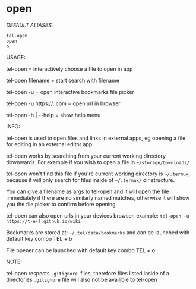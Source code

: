 # open

_DEFAULT ALIASES:_
```
tel-open
open
o
```
USAGE:

tel-open			= interactively choose a file to open in app

tel-open filename		= start search with filename

tel-open -u 			= open interactive bookmarks file picker

tel-open -u https://..com 	= open url in browser

tel-open -h | --help 		= show help menu

INFO:

tel-open is used to open files and links in external apps, eg opening a file for editing in an external editor app

tel-open works by searching from your current working directory downwards.
For example if you wish to open a file in `~/storage/Downloads/`

tel-open won't find this file if you're current working directory is `~/.termux`, because it will only search for files inside of `~/.termux/` dir structure.

You can give a filename as args to tel-open and it will open the file immediately if there are no similarly named matches, otherwise it will show you the file picker to confirm before opening. 

tel-open can also open urls in your devices browser, example: `tel-open -u https://t-e-l.github.io/wiki`

Bookmarks are stored at: `~/.tel/data/bookmarks` and can be launched with default key combo TEL + b

File opener can be launched with default key combo TEL + o

NOTE:

tel-open respects `.gitignore `files, therefore files listed inside of a directories `.gitignore` file will also not be availible to tel-open



